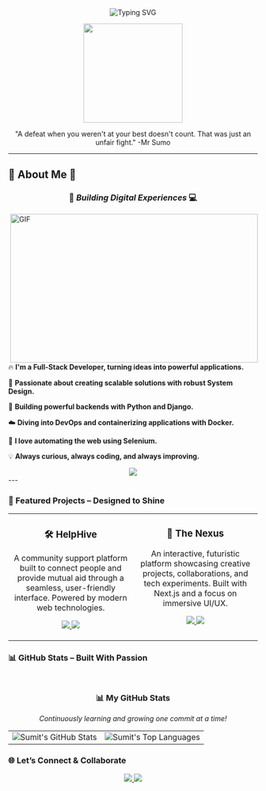 <div align="center">

<img src="https://readme-typing-svg.vercel.app/api?font=Fira+Code&weight=700&size=28&duration=4000&pause=800&color=FF3131&center=true&vCenter=true&width=750&lines=Hey+👋+I'm+Sumit+Kumar;Frontend+Alchemist+🧙‍♂️+%7C+Neon+Visionary;Crafting+Code+That+Feels+Like+Magic+🌠" alt="Typing SVG" />

</div>

<p align=center>
<img width="200" height="200" src="https://media1.tenor.com/m/TuupEKBD5uYAAAAC/ttvshiique.gif">
</p>

<div align="center">
"A defeat when you weren't at your best doesn't count. That was just an unfair fight."  -Mr Sumo 
</div>

---

## 🔎 About Me 🔎

<h3 align="center"> 🚀 <i> Building Digital Experiences </i> 💻 </h3>

<img height="300" width="500" alt="GIF" align="right" src="https://www.icegif.com/wp-content/uploads/2025/10/hocus-pocus-icegif-1.gif">

🔥 <b> I'm a Full-Stack Developer, turning ideas into powerful applications. </b>

🚀 <b> Passionate about creating scalable solutions with robust System Design. </b>

🐍 <b> Building powerful backends with Python and Django. </b>

☁️ <b> Diving into DevOps and containerizing applications with Docker. </b>

🤖 <b> I love automating the web using Selenium. </b>

💡 <b> Always curious, always coding, and always improving. </b>

<div align="center">
  <img src="https://skillicons.dev/icons?i=react,nextjs,ts,js,tailwind,nodejs,mongodb,django,docker,selenium,aws,redux,firebase,git&theme=dark&perline=7" />
</div>
---

### 🚀 Featured Projects – Designed to Shine

<table>
<tr>
<td width="50%" valign="top">
  <h3 align="center">🛠️ HelpHive</h3>
  <p align="center">A community support platform built to connect people and provide mutual aid through a seamless, user-friendly interface. Powered by modern web technologies.</p>
  <p align="center">
    <a href="https://github.com/whatsupsumit/HelpHive" target="_blank">
      <img src="https://img.shields.io/badge/GitHub-View%20Code-FF3131?style=for-the-badge&logo=github&logoColor=A020F0" />
    </a>
    <a href="https://helphiive.vercel.app/" target="_blank">
      <img src="https://img.shields.io/badge/Live%20Demo-Visit%20Site-A020F0?style=for-the-badge&logo=vercel&logoColor=FF3131" />
    </a>
  </p>
</td>
<td width="50%" valign="top">
  <h3 align="center">🌌 The Nexus</h3>
  <p align="center">An interactive, futuristic platform showcasing creative projects, collaborations, and tech experiments. Built with Next.js and a focus on immersive UI/UX.</p>
  <p align="center">
    <a href="https://github.com/whatsupsumit/The-Nexus" target="_blank">
      <img src="https://img.shields.io/badge/GitHub-View%20Code-FF3131?style=for-the-badge&logo=github&logoColor=A020F0" />
    </a>
    <a href="https://iamnexus.vercel.app/" target="_blank">
      <img src="https://img.shields.io/badge/Live%20Demo-Visit%20Site-A020F0?style=for-the-badge&logo=vercel&logoColor=FF3131" />
    </a>
  </p>
</td>
</tr>
</table>

### 📊 GitHub Stats – Built With Passion
<div align="center">
  <img src="https://raw.githubusercontent.com/maurodesouza/profile-readme-template/master/src/assets/images/bar.gif" width="100%" height="15" />
  <h3>📊 My GitHub Stats</h3>
  <p><i>Continuously learning and growing one commit at a time!</i></p>
  <table>
    <tr>
      <td valign="top">
        <img src="https://github-readme-stats.vercel.app/api?username=whatsupsumit&show_icons=true&theme=tokyonight&hide_border=true&icon_color=A020F0&title_color=FF3131&text_color=c9d1d9&bg_color=0d1117" alt="Sumit's GitHub Stats" />
      </td>
      <td valign="top">
        <img src="https://github-readme-stats.vercel.app/api/top-langs/?username=whatsupsumit&layout=compact&theme=tokyonight&hide_border=true&bg_color=0d1117&title_color=FF3131&text_color=A020F0" alt="Sumit's Top Languages" />
      </td>
    </tr>
  </table>
</div>

### 🌐 Let’s Connect & Collaborate

<div align="center">
<a href="https://linkedin.com/in/sumitkumarrrr">
<img src="https://img.shields.io/badge/LinkedIn-RedOctober+NeonPurple-%23000000?style=for-the-badge&logo=linkedin&logoColor=A020F0" />
</a>

<a href="mailto:sksumitboss123@gmail.com">
<img src="https://img.shields.io/badge/Email-Via+RedOctober+NeonPurple-%23000000?style=for-the-badge&logo=gmail&logoColor=FF3131" />
</a>
</div>
